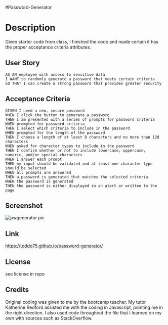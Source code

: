 #Password-Generator

# Description

Given starter code from class, I finished the code and made certain it has the proper acceptance criteria 
attributes. 

## User Story

```
AS AN employee with access to sensitive data
I WANT to randomly generate a password that meets certain criteria
SO THAT I can create a strong password that provides greater security

```


## Acceptance Criteria

```
GIVEN I need a new, secure password
WHEN I click the button to generate a password
THEN I am presented with a series of prompts for password criteria
WHEN prompted for password criteria
THEN I select which criteria to include in the password
WHEN prompted for the length of the password
THEN I choose a length of at least 8 characters and no more than 128 characters
WHEN asked for character types to include in the password
THEN I confirm whether or not to include lowercase, uppercase, numeric, and/or special characters
WHEN I answer each prompt
THEN my input should be validated and at least one character type should be selected
WHEN all prompts are answered
THEN a password is generated that matches the selected criteria
WHEN the password is generated
THEN the password is either displayed in an alert or written to the page

```

## Screenshot
![pwgenerator pic](https://github.com/toddo75/password-generator/assets/139024688/3cc1716e-7321-4128-ada0-81282511599f)

## Link

https://toddo75.github.io/password-generator/

## License

see license in repo

## Credits

Original coding was given to me by the bootcamp teacher.  My tutor Katherine Redford assisted me with the coding in 
Javascript, pointing me in the right direction.  I also used code throughout the file that I learned on my own
with sources such as StackOverflow.

